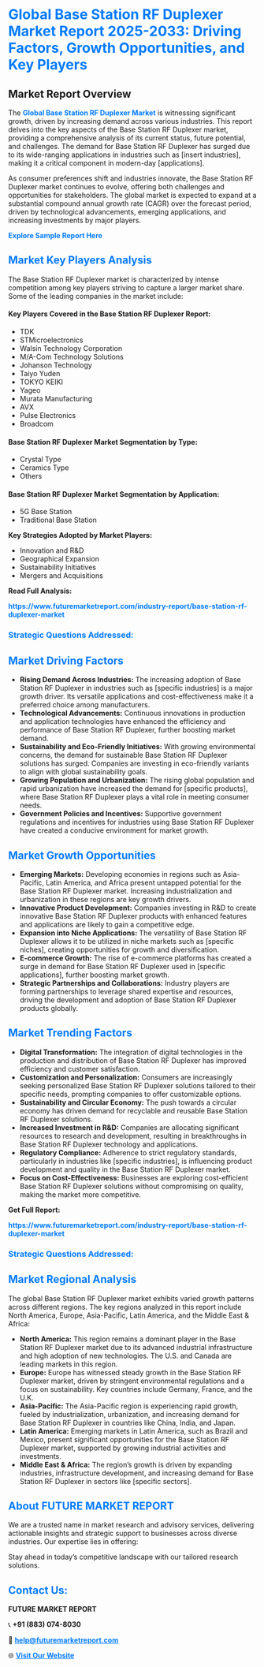<h1 style="color: #007BFF;">Global Base Station RF Duplexer Market Report 2025-2033: Driving Factors, Growth Opportunities, and Key Players</h1>

<section id="overview">
<h2>Market Report Overview</h2>
<p>The <a href="https://www.futuremarketreport.com/industry-report/base-station-rf-duplexer-market" style="color: #007BFF; text-decoration: none;"><strong>Global Base Station RF Duplexer Market</strong></a> is witnessing significant growth, driven by increasing demand across various industries. This report delves into the key aspects of the Base Station RF Duplexer market, providing a comprehensive analysis of its current status, future potential, and challenges. The demand for Base Station RF Duplexer has surged due to its wide-ranging applications in industries such as [insert industries], making it a critical component in modern-day [applications].</p>
<p>As consumer preferences shift and industries innovate, the Base Station RF Duplexer market continues to evolve, offering both challenges and opportunities for stakeholders. The global market is expected to expand at a substantial compound annual growth rate (CAGR) over the forecast period, driven by technological advancements, emerging applications, and increasing investments by major players.</p>
</section>

<section id="overview">
<p><a href="https://www.futuremarketreport.com/request-sample/reportId=116228" style="color: #007BFF; text-decoration: none;"><strong>Explore Sample Report Here</strong></a></p>
</section>

<section id="key-players">
<h2 style="color: #007BFF;">Market Key Players Analysis</h2>
<p>The Base Station RF Duplexer market is characterized by intense competition among key players striving to capture a larger market share. Some of the leading companies in the market include:</p>
<h4>Key Players Covered in the Base Station RF Duplexer Report:</h4>
<ul><li>TDK</li><li>STMicroelectronics</li><li>Walsin Technology Corporation</li><li>M/A-Com Technology Solutions</li><li>Johanson Technology</li><li>Taiyo Yuden</li><li>TOKYO KEIKI</li><li>Yageo</li><li>Murata Manufacturing</li><li>AVX</li><li>Pulse Electronics</li><li>Broadcom</li></ul>
<h4>Base Station RF Duplexer Market Segmentation by Type:</h4>
<ul><li>Crystal Type</li><li>Ceramics Type</li><li>Others</li></ul>

<h4>Base Station RF Duplexer Market Segmentation by Application:</h4>
<ul><li>5G Base Station</li><li>Traditional Base Station</li></ul>
<p><strong>Key Strategies Adopted by Market Players:</strong></p>
<ul>
<li>Innovation and R&D</li>
<li>Geographical Expansion</li>
<li>Sustainability Initiatives</li>
<li>Mergers and Acquisitions</li>
</ul>
</section>

<section>
<p><strong>Read Full Analysis: </strong></p><a href="https://www.futuremarketreport.com/industry-report/base-station-rf-duplexer-market" style="color: #007BFF; text-decoration: none;"><strong>https://www.futuremarketreport.com/industry-report/base-station-rf-duplexer-market</strong></a>
<h3 style="color: #007BFF;">Strategic Questions Addressed:</h3>
</section>

<section id="driving-factors">
<h2 style="color: #007BFF;">Market Driving Factors</h2>
<ul>
<li><strong>Rising Demand Across Industries:</strong> The increasing adoption of Base Station RF Duplexer in industries such as [specific industries] is a major growth driver. Its versatile applications and cost-effectiveness make it a preferred choice among manufacturers.</li>
<li><strong>Technological Advancements:</strong> Continuous innovations in production and application technologies have enhanced the efficiency and performance of Base Station RF Duplexer, further boosting market demand.</li>
<li><strong>Sustainability and Eco-Friendly Initiatives:</strong> With growing environmental concerns, the demand for sustainable Base Station RF Duplexer solutions has surged. Companies are investing in eco-friendly variants to align with global sustainability goals.</li>
<li><strong>Growing Population and Urbanization:</strong> The rising global population and rapid urbanization have increased the demand for [specific products], where Base Station RF Duplexer plays a vital role in meeting consumer needs.</li>
<li><strong>Government Policies and Incentives:</strong> Supportive government regulations and incentives for industries using Base Station RF Duplexer have created a conducive environment for market growth.</li>
</ul>
</section>

<section id="growth-opportunities">
<h2 style="color: #007BFF;">Market Growth Opportunities</h2>
<ul>
<li><strong>Emerging Markets:</strong> Developing economies in regions such as Asia-Pacific, Latin America, and Africa present untapped potential for the Base Station RF Duplexer market. Increasing industrialization and urbanization in these regions are key growth drivers.</li>
<li><strong>Innovative Product Development:</strong> Companies investing in R&D to create innovative Base Station RF Duplexer products with enhanced features and applications are likely to gain a competitive edge.</li>
<li><strong>Expansion into Niche Applications:</strong> The versatility of Base Station RF Duplexer allows it to be utilized in niche markets such as [specific niches], creating opportunities for growth and diversification.</li>
<li><strong>E-commerce Growth:</strong> The rise of e-commerce platforms has created a surge in demand for Base Station RF Duplexer used in [specific applications], further boosting market growth.</li>
<li><strong>Strategic Partnerships and Collaborations:</strong> Industry players are forming partnerships to leverage shared expertise and resources, driving the development and adoption of Base Station RF Duplexer products globally.</li>
</ul>
</section>

<section id="trending-factors">
<h2 style="color: #007BFF;">Market Trending Factors</h2>
<ul>
<li><strong>Digital Transformation:</strong> The integration of digital technologies in the production and distribution of Base Station RF Duplexer has improved efficiency and customer satisfaction.</li>
<li><strong>Customization and Personalization:</strong> Consumers are increasingly seeking personalized Base Station RF Duplexer solutions tailored to their specific needs, prompting companies to offer customizable options.</li>
<li><strong>Sustainability and Circular Economy:</strong> The push towards a circular economy has driven demand for recyclable and reusable Base Station RF Duplexer solutions.</li>
<li><strong>Increased Investment in R&D:</strong> Companies are allocating significant resources to research and development, resulting in breakthroughs in Base Station RF Duplexer technology and applications.</li>
<li><strong>Regulatory Compliance:</strong> Adherence to strict regulatory standards, particularly in industries like [specific industries], is influencing product development and quality in the Base Station RF Duplexer market.</li>
<li><strong>Focus on Cost-Effectiveness:</strong> Businesses are exploring cost-efficient Base Station RF Duplexer solutions without compromising on quality, making the market more competitive.</li>
</ul>
</section>

<section>
<p><strong>Get Full Report: </strong></p><a href="https://www.futuremarketreport.com/industry-report/base-station-rf-duplexer-market" style="color: #007BFF; text-decoration: none;"><strong>https://www.futuremarketreport.com/industry-report/base-station-rf-duplexer-market</strong></a>
<h3 style="color: #007BFF;">Strategic Questions Addressed:</h3>
</section>


<section id="regional-analysis">
<h2 style="color: #007BFF;">Market Regional Analysis</h2>
<p>The global Base Station RF Duplexer market exhibits varied growth patterns across different regions. The key regions analyzed in this report include North America, Europe, Asia-Pacific, Latin America, and the Middle East & Africa:</p>
<ul>
<li><strong>North America:</strong> This region remains a dominant player in the Base Station RF Duplexer market due to its advanced industrial infrastructure and high adoption of new technologies. The U.S. and Canada are leading markets in this region.</li>
<li><strong>Europe:</strong> Europe has witnessed steady growth in the Base Station RF Duplexer market, driven by stringent environmental regulations and a focus on sustainability. Key countries include Germany, France, and the U.K.</li>
<li><strong>Asia-Pacific:</strong> The Asia-Pacific region is experiencing rapid growth, fueled by industrialization, urbanization, and increasing demand for Base Station RF Duplexer in countries like China, India, and Japan.</li>
<li><strong>Latin America:</strong> Emerging markets in Latin America, such as Brazil and Mexico, present significant opportunities for the Base Station RF Duplexer market, supported by growing industrial activities and investments.</li>
<li><strong>Middle East & Africa:</strong> The region’s growth is driven by expanding industries, infrastructure development, and increasing demand for Base Station RF Duplexer in sectors like [specific sectors].</li>
</ul>
</section>

<footer>
<h2 style="color: #007BFF;">About FUTURE MARKET REPORT</h2>
<p>We are a trusted name in market research and advisory services, delivering actionable insights and strategic support to businesses across diverse industries. Our expertise lies in offering:</p>

<p>Stay ahead in today’s competitive landscape with our tailored research solutions.</p>

<h2 style="color: #007BFF;">Contact Us:</h2>
<p><strong>FUTURE MARKET REPORT</strong></p>
<p>📞 <strong>+91 (883) 074-8030</strong></p>
<p>📧 <strong><a href="mailto:help@futuremarketreport.com" style="color: #007BFF;">help@futuremarketreport.com</a></strong></p>
<p>🌐 <strong><a href="https://www.futuremarketreport.com/" style="color: #007BFF;">Visit Our Website</a></strong></p>
</footer>